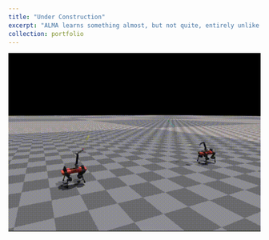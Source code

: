 ```yaml
---
title: "Under Construction"
excerpt: "ALMA learns something almost, but not quite, entirely unlike badminton"
collection: portfolio
---
```


![](images/badmintonVSGIF.gif)